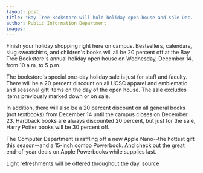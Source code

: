 ```yaml
---
layout: post
title: "Bay Tree Bookstore will hold holiday open house and sale Dec. 14"
author: Public Information Department
images:
---
```


Finish your holiday shopping right here on campus. Bestsellers, calendars, slug sweatshirts, and children's books will all be 20 percent off at the Bay Tree Bookstore's annual holiday open house on Wednesday, December 14, from 10 a.m. to 5 p.m.

The bookstore's special one-day holiday sale is just for staff and faculty. There will be a 20 percent discount on all UCSC apparel and emblematic and seasonal gift items on the day of the open house. The sale excludes items previously marked down or on sale.

In addition, there will also be a 20 percent discount on all general books (not textbooks) from December 14 until the campus closes on December 23. Hardback books are always discounted 20 percent, but just for the sale, Harry Potter books will be 30 percent off.

The Computer Department is raffling off a new Apple Nano--the hottest gift this season--and a 15-inch combo Powerbook. And check out the great end-of-year deals on Apple Powerbooks while supplies last.

Light refreshments will be offered throughout the day.
[source](http://www1.ucsc.edu/currents/05-06/12-12/brief-bookstore.asp "Permalink to brief-bookstore")

